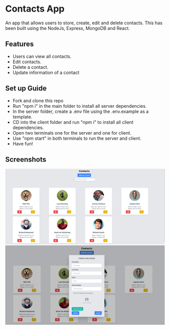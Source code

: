 # Contacts App

An app that allows users to store, create, edit and delete contacts. This has been built using the NodeJs, Express, MongoDB and React.

## Features

- Users can view all contacts.
- Edit contacts.
- Delete a contact.
- Update information of a contact

## Set up Guide

- Fork and clone this repo
- Run "npm i" in the main folder to install all server dependencies.
- In the server folder, create a .env file using the .env.example as a template.
- CD into the client folder and run "npm i" to install all client dependencies.
- Open two terminals one for the server and one for client.
- Use "npm start" in both terminals to run the server and client.
- Have fun!

## Screenshots

![Home](https://github.com/vickyruud/contacts-app/blob/main/client/public/screenshots/home.png)
![New Contact](https://github.com/vickyruud/contacts-app/blob/main/client/public/screenshots/addnewcontact.png)
